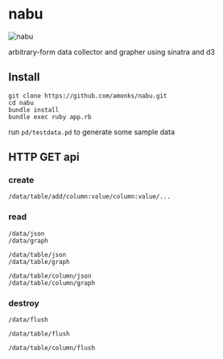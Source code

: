 nabu
====

![nabu](http://f.cl.ly/items/0f150s0n2z1h3M271m3B/SuperStock_4048-2804.jpg)

arbitrary-form data collector and grapher using sinatra and d3

## Install

    git clone https://github.com/amonks/nabu.git
    cd nabu
    bundle install
    bundle exec ruby app.rb

run `pd/testdata.pd` to generate some sample data

## HTTP GET api

### create

    /data/table/add/column:value/column:value/...

### read

    /data/json
    /data/graph

    /data/table/json
    /data/table/graph

    /data/table/column/json
    /data/table/column/graph

### destroy

    /data/flush

    /data/table/flush

    /data/table/column/flush
